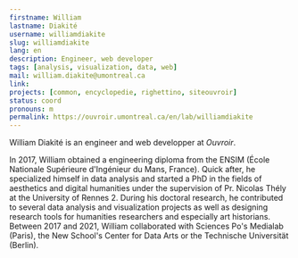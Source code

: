 ```yaml
---
firstname: William
lastname: Diakité
username: williamdiakite
slug: williamdiakite
lang: en
description: Engineer, web developer
tags: [analysis, visualization, data, web]
mail: william.diakite@umontreal.ca
link: 
projects: [common, encyclopedie, righettino, siteouvroir]
status: coord
pronouns: m
permalink: https://ouvroir.umontreal.ca/en/lab/williamdiakite
---
```


William Diakité is an engineer and web developper at _Ouvroir_.

In 2017, William obtained a engineering diploma from the ENSIM (École Nationale Supérieure d'Ingénieur du Mans, France). Quick after, he specialized himself in data analysis and started a PhD in the fields of aesthetics and digital humanities under the supervision of Pr. Nicolas Thély at the University of Rennes 2. During his doctoral research, he contributed to several data analysis and visualization projects as well as designing research tools for humanities researchers and especially art historians. Between 2017 and 2021, William collaborated with Sciences Po's Medialab (Paris), the New School's Center for Data Arts or the Technische Universität (Berlin). 
